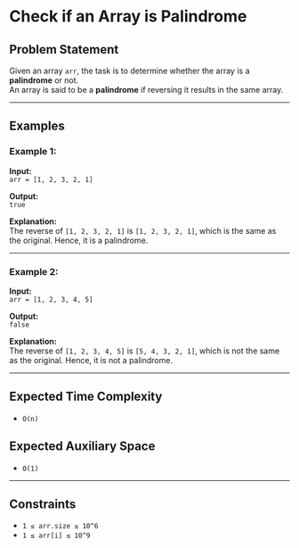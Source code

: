 # Check if an Array is Palindrome

## Problem Statement

Given an array `arr`, the task is to determine whether the array is a **palindrome** or not.  
An array is said to be a **palindrome** if reversing it results in the same array.

---

## Examples

### Example 1:

**Input:**  
`arr = [1, 2, 3, 2, 1]`

**Output:**  
`true`

**Explanation:**  
The reverse of `[1, 2, 3, 2, 1]` is `[1, 2, 3, 2, 1]`, which is the same as the original. Hence, it is a palindrome.

---

### Example 2:

**Input:**  
`arr = [1, 2, 3, 4, 5]`

**Output:**  
`false`

**Explanation:**  
The reverse of `[1, 2, 3, 4, 5]` is `[5, 4, 3, 2, 1]`, which is not the same as the original. Hence, it is not a palindrome.

---

## Expected Time Complexity

- `O(n)`

## Expected Auxiliary Space

- `O(1)`

---

## Constraints

- `1 ≤ arr.size ≤ 10^6`  
- `1 ≤ arr[i] ≤ 10^9`
